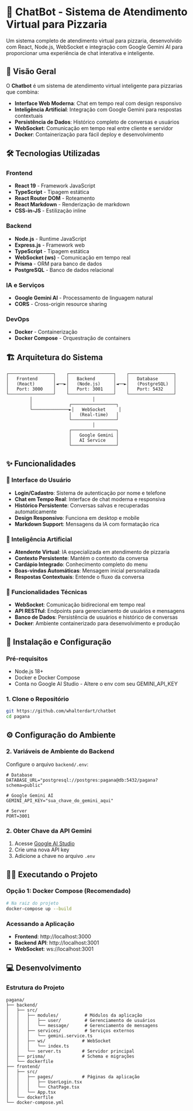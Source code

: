 # 🍕 ChatBot - Sistema de Atendimento Virtual para Pizzaria

Um sistema completo de atendimento virtual para pizzaria, desenvolvido com React, Node.js, WebSocket e integração com Google Gemini AI para proporcionar uma experiência de chat interativa e inteligente.


## 🎯 Visão Geral

O **Chatbot** é um sistema de atendimento virtual inteligente para pizzarias que combina:

- **Interface Web Moderna**: Chat em tempo real com design responsivo
- **Inteligência Artificial**: Integração com Google Gemini para respostas contextuais
- **Persistência de Dados**: Histórico completo de conversas e usuários
- **WebSocket**: Comunicação em tempo real entre cliente e servidor
- **Docker**: Containerização para fácil deploy e desenvolvimento

## 🛠 Tecnologias Utilizadas

### Frontend
- **React 19** - Framework JavaScript
- **TypeScript** - Tipagem estática
- **React Router DOM** - Roteamento
- **React Markdown** - Renderização de markdown
- **CSS-in-JS** - Estilização inline

### Backend
- **Node.js** - Runtime JavaScript
- **Express.js** - Framework web
- **TypeScript** - Tipagem estática
- **WebSocket (ws)** - Comunicação em tempo real
- **Prisma** - ORM para banco de dados
- **PostgreSQL** - Banco de dados relacional

### IA e Serviços
- **Google Gemini AI** - Processamento de linguagem natural
- **CORS** - Cross-origin resource sharing

### DevOps
- **Docker** - Containerização
- **Docker Compose** - Orquestração de containers

## 🏗 Arquitetura do Sistema

```
┌─────────────────┐    ┌─────────────────┐    ┌─────────────────┐
│   Frontend      │    │   Backend       │    │   Database      │
│   (React)       │◄──►│   (Node.js)     │◄──►│   (PostgreSQL)  │
│   Port: 3000    │    │   Port: 3001    │    │   Port: 5432    │
└─────────────────┘    └─────────────────┘    └─────────────────┘
         │                       │
         │              ┌─────────────────┐
         └──────────────►│   WebSocket     │
                        │   (Real-time)   │
                        └─────────────────┘
                                 │
                        ┌─────────────────┐
                        │   Google Gemini │
                        │   AI Service    │
                        └─────────────────┘
```

## ✨ Funcionalidades

### 🎨 Interface do Usuário
- **Login/Cadastro**: Sistema de autenticação por nome e telefone
- **Chat em Tempo Real**: Interface de chat moderna e responsiva
- **Histórico Persistente**: Conversas salvas e recuperadas automaticamente
- **Design Responsivo**: Funciona em desktop e mobile
- **Markdown Support**: Mensagens da IA com formatação rica

### 🤖 Inteligência Artificial
- **Atendente Virtual**: IA especializada em atendimento de pizzaria
- **Contexto Persistente**: Mantém o contexto da conversa
- **Cardápio Integrado**: Conhecimento completo do menu
- **Boas-vindas Automáticas**: Mensagem inicial personalizada
- **Respostas Contextuais**: Entende o fluxo da conversa

### 🔧 Funcionalidades Técnicas
- **WebSocket**: Comunicação bidirecional em tempo real
- **API RESTful**: Endpoints para gerenciamento de usuários e mensagens
- **Banco de Dados**: Persistência de usuários e histórico de conversas
- **Docker**: Ambiente containerizado para desenvolvimento e produção

## 🚀 Instalação e Configuração

### Pré-requisitos
- Node.js 18+
- Docker e Docker Compose
- Conta no Google AI Studio - Altere o env com seu GEMINI_API_KEY

### 1. Clone o Repositório
```bash
git https://github.com/whalterdart/chatbot
cd pagana
```
## ⚙️ Configuração do Ambiente

### 2. Variáveis de Ambiente do Backend
Configure o arquivo `backend/.env`:

```env
# Database
DATABASE_URL="postgresql://postgres:pagana@db:5432/pagana?schema=public"

# Google Gemini AI
GEMINI_API_KEY="sua_chave_do_gemini_aqui"

# Server
PORT=3001
```

### 2. Obter Chave da API Gemini
1. Acesse [Google AI Studio](https://makersuite.google.com/app/apikey)
2. Crie uma nova API key
3. Adicione a chave no arquivo `.env`

## 🏃‍♂️ Executando o Projeto

### Opção 1: Docker Compose (Recomendado)
```bash
# Na raiz do projeto
docker-compose up --build
```

### Acessando a Aplicação
- **Frontend**: http://localhost:3000
- **Backend API**: http://localhost:3001
- **WebSocket**: ws://localhost:3001


## 💻 Desenvolvimento

### Estrutura do Projeto
```
pagana/
├── backend/
│   ├── src/
│   │   ├── modules/          # Módulos da aplicação
│   │   │   ├── user/         # Gerenciamento de usuários
│   │   │   └── message/      # Gerenciamento de mensagens
│   │   ├── services/         # Serviços externos
│   │   │   └── gemini.service.ts
│   │   ├── ws/              # WebSocket
│   │   │   └── index.ts
│   │   └── server.ts        # Servidor principal
│   ├── prisma/              # Schema e migrações
│   └── dockerfile
├── frontend/
│   ├── src/
│   │   ├── pages/           # Páginas da aplicação
│   │   │   ├── UserLogin.tsx
│   │   │   └── ChatPage.tsx
│   │   └── App.tsx
│   └── dockerfile
└── docker-compose.yml
```
